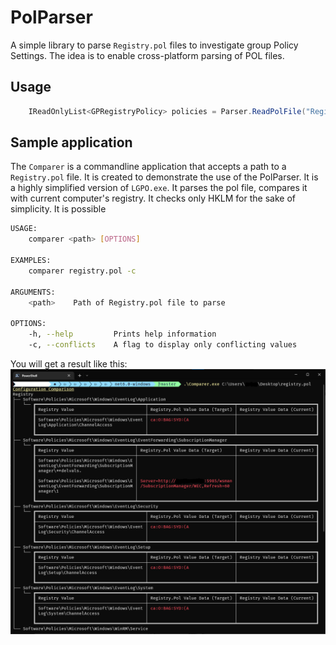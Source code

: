 # PolParser
A simple library to parse `Registry.pol` files to investigate group Policy Settings. The idea is to enable cross-platform parsing of POL files.

## Usage
```csharp
    IReadOnlyList<GPRegistryPolicy> policies = Parser.ReadPolFile("Registry.pol");
```

## Sample application
The `Comparer` is a commandline application that accepts a path to a `Registry.pol` file. It is created to demonstrate the use of the PolParser. It is a highly simplified version of `LGPO.exe`. It parses the pol file, compares it with current computer's registry. It checks only HKLM for the sake of simplicity. It is possible  

```bash
USAGE:
    comparer <path> [OPTIONS]

EXAMPLES:
    comparer registry.pol -c

ARGUMENTS:
    <path>    Path of Registry.pol file to parse

OPTIONS:
    -h, --help         Prints help information
    -c, --conflicts    A flag to display only conflicting values
```

You will get a result like this:
![Alt text](assets/comparer.png?raw=true "Comparer output")
